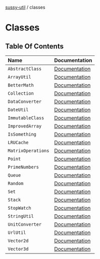 [sussy-util](../README.md) / classes

# Classes

## Table Of Contents

| Name | Documentation |
| :------ | :------ |
| `AbstractClass` | [Documentation](./AbstractClass.md) |
| `ArrayUtil` | [Documentation](./ArrayUtil.md) |
| `BetterMath` | [Documentation](./BetterMath.md) |
| `Collection` | [Documentation](./Collection.md) |
| `DataConverter` | [Documentation](./DataConverter.md) |
| `DateUtil` | [Documentation](./DateUtil.md) |
| `ImmutableClass` | [Documentation](./ImmutableClass.md) |
| `ImprovedArray` | [Documentation](./ImprovedArray.md) |
| `IsSomething` | [Documentation](./IsSomething.md) |
| `LRUCache` | [Documentation](./LRUCache.md) |
| `MatrixOperations` | [Documentation](./MatrixOperations.md) |
| `Point` | [Documentation](./Point.md) |
| `PrimeNumbers` | [Documentation](./PrimeNumbers.md) |
| `Queue` | [Documentation](./Queue.md) |
| `Random` | [Documentation](./Random.md) |
| `Set` | [Documentation](./Set.md) |
| `Stack` | [Documentation](./Stack.md) |
| `StopWatch` | [Documentation](./StopWatch.md) |
| `StringUtil` | [Documentation](./StringUtil.md) |
| `UnitConverter` | [Documentation](./UnitConverter.md) |
| `UrlUtil` | [Documentation](./UrlUtil.md) |
| `Vector2d` | [Documentation](./Vector2d.md) |
| `Vector3d` | [Documentation](./Vector3d.md) |
